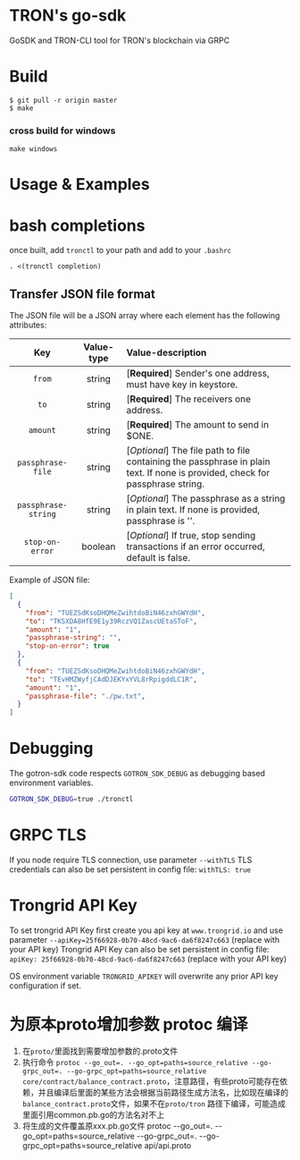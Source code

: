 # TRON's go-sdk

GoSDK and TRON-CLI tool for TRON's blockchain via GRPC

# Build


```
$ git pull -r origin master
$ make
```

### cross build for windows
```
make windows
```

# Usage & Examples

# bash completions

once built, add `tronctl` to your path and add to your `.bashrc`

```
. <(tronctl completion)
```

## Transfer JSON file format
The JSON file will be a JSON array where each element has the following attributes:

| Key                 | Value-type | Value-description|
| :------------------:|:----------:| :----------------|
| `from`              | string     | [**Required**] Sender's one address, must have key in keystore. |
| `to`                | string     | [**Required**] The receivers one address. |
| `amount`            | string     | [**Required**] The amount to send in $ONE. |
| `passphrase-file`   | string     | [*Optional*] The file path to file containing the passphrase in plain text. If none is provided, check for passphrase string. |
| `passphrase-string` | string     | [*Optional*] The passphrase as a string in plain text. If none is provided, passphrase is ''. |
| `stop-on-error`     | boolean    | [*Optional*] If true, stop sending transactions if an error occurred, default is false. |

Example of JSON file:

```json
[
  {
    "from": "TUEZSdKsoDHQMeZwihtdoBiN46zxhGWYdH",
    "to": "TKSXDA8HfE9E1y39RczVQ1ZascUEtaSToF",
    "amount": "1",
    "passphrase-string": "",
    "stop-on-error": true
  },
  {
    "from": "TUEZSdKsoDHQMeZwihtdoBiN46zxhGWYdH",
    "to": "TEvHMZWyfjCAdDJEKYxYVL8rRpigddLC1R",
    "amount": "1",
    "passphrase-file": "./pw.txt",
  }
]
```


# Debugging

The gotron-sdk code respects `GOTRON_SDK_DEBUG` as debugging
based environment variables.

```bash
GOTRON_SDK_DEBUG=true ./tronctl
```


# GRPC TLS

If you node require TLS connection, use parameter `--withTLS`
TLS credentials can also be set persistent in config file: `withTLS: true`

# Trongrid API Key

To set trongrid API Key first create you api key at `www.trongrid.io` and use parameter
 `--apiKey=25f66928-0b70-48cd-9ac6-da6f8247c663` (replace with your API key)
Trongrid API Key can also be set persistent in config file: `apiKey: 25f66928-0b70-48cd-9ac6-da6f8247c663` (replace with your API key)

OS environment variable `TRONGRID_APIKEY` will overwrite any prior API key configuration if set.

# 为原本proto增加参数 protoc 编译
1. 在`proto/`里面找到需要增加参数的.proto文件
2. 执行命令 `protoc --go_out=. --go_opt=paths=source_relative --go-grpc_out=. --go-grpc_opt=paths=source_relative core/contract/balance_contract.proto`，注意路径，有些proto可能存在依赖，并且编译后里面的某些方法会根据当前路径生成方法名，比如现在编译的`balance_contract.proto`文件，如果不在`proto/tron` 路径下编译，可能造成里面引用common.pb.go的方法名对不上
3. 将生成的文件覆盖原xxx.pb.go文件
protoc --go_out=. --go_opt=paths=source_relative --go-grpc_out=. --go-grpc_opt=paths=source_relative api/api.proto